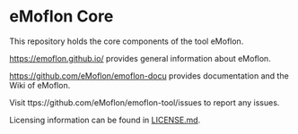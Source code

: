 # eMoflon Core

This repository holds the core components of the tool eMoflon.

https://emoflon.github.io/ provides  general information about eMoflon.

https://github.com/eMoflon/emoflon-docu provides documentation and the Wiki of eMoflon.

Visit ttps://github.com/eMoflon/emoflon-tool/issues to report any issues.

Licensing information can be found in [LICENSE.md](LICENSE.md).
